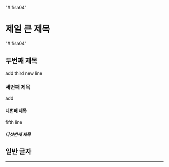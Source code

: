 "# fisa04" 
# 제일 큰 제목
"# fisa04"
## 두번째 제목
add third new line
### 세번째 제목
add
#### 네번째 제목
fifth line
##### 다섯번째 제목
일반 글자
---
<hr>
